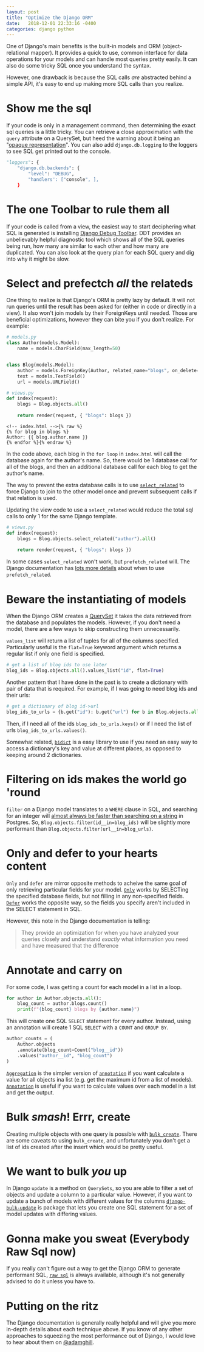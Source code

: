 ```yaml
---
layout: post
title: "Optimize the Django ORM"
date:   2018-12-01 22:33:16 -0400
categories: django python
---
```

One of Django's main benefits is the built-in models and ORM (object-relational mapper). It provides a quick to use, common interface for data operations for your models and can handle most queries pretty easily. It can also do some tricky SQL once you understand the syntax.

However, one drawback is because the SQL calls _are_ abstracted behind a simple API, it's easy to end up making more SQL calls than you realize.

# Show me the sql

If your code is only in a management command, then determining the exact sql queries is a little tricky. You can retrieve a close approximation with the `query` attribute on a QuerySet, but heed the warning about it being an "[opaque representation](https://docs.djangoproject.com/en/2.1/ref/models/querysets/#django.db.models.query.QuerySet)". You can also add `django.db.logging` to the loggers to see SQL get printed out to the console.

```python
"loggers": {
    "django.db.backends": {
        "level": "DEBUG",
        "handlers': ["console", ],
    }
```

# The one Toolbar to rule them all

If your code is called from a view, the easiest way to start deciphering what SQL is generated is installing [Django Debug Toolbar](https://django-debug-toolbar.readthedocs.io/en/latest/). DDT provides an unbelievably helpful diagnostic tool which shows all of the SQL queries being run, how many are similar to each other and how many are duplicated. You can also look at the query plan for each SQL query and dig into why it might be slow.

# Select and prefectch _all_ the relateds

One thing to realize is that Django's ORM is pretty lazy by default. It will not run queries until the result has been asked for (either in code or directly in a view). It also won't join models by their ForeignKeys until needed. Those are beneficial optimizations, however they can bite you if you don't realize. For example:

```python
# models.py
class Author(models.Model):
	name = models.CharField(max_length=50)


class Blog(models.Model):
	author = models.ForeignKey(Author, related_name="blogs", on_delete=models.PROTECT)
	text = models.TextField()
    url = models.URLField()
```

```python
# views.py
def index(request):
	blogs = Blog.objects.all()
	
	return render(request, { "blogs": blogs })
```

```django
<!-- index.html -->{% raw %}
{% for blog in blogs %}
Author: {{ blog.author.name }}
{% endfor %}{% endraw %}
```

In the code above, each blog in the `for loop` in `index.html` will call the database again for the author's name. So, there would be 1 database call for all of the blogs, and then an additional database call for each blog to get the author's name.

The way to prevent the extra database calls is to use [`select_related`](https://docs.djangoproject.com/en/2.1/ref/models/querysets/#select-related) to force Django to join to the other model once and prevent subsequent calls if that relation is used.

Updating the view code to use a `select_related` would reduce the total sql calls to only 1 for the same Django template.

```python
# views.py
def index(request):
	blogs = Blog.objects.select_related("author").all()
	
	return render(request, { "blogs": blogs })
```

In some cases `select_related` won't work, but `prefetch_related` will. The Django documentation has [lots more details](https://docs.djangoproject.com/en/2.1/ref/models/querysets/#prefetch-related) about when to use `prefetch_related`.

# Beware the instantiating of models

When the Django ORM creates a [QuerySet]() it takes the data retrieved from the database and populates the models. However, if you don't need a model, there are a few ways to skip constructing them unnecessarily.

`values_list` will return a list of tuples for all of the columns specified. Particularly useful is the `flat=True` keyword argument which returns a regular list if only one field is specified.

```python
# get a list of blog ids to use later
blog_ids = Blog.objects.all().values_list("id", flat=True)
```

Another pattern that I have done in the past is to create a dictionary with pair of data that is required. For example, if I was going to need blog ids and their urls:

```python
# get a dictionary of blog id->url
blog_ids_to_urls = {b.get("id"): b.get("url") for b in Blog.objects.all().values("id", "url")}
```

Then, if I need all of the ids `blog_ids_to_urls.keys()` or if I need the list of urls `blog_ids_to_urls.values()`.

Somewhat related, [`bidict`](https://bidict.readthedocs.io/en/master/) is a easy library to use if you need an easy way to access a dictionary's key and value at different places, as opposed to keeping around 2 dictionaries.

# Filtering on ids makes the world go 'round

`filter` on a Django model translates to a `WHERE` clause in SQL, and searching for an integer will [almost always be faster than searching on a string](https://stackoverflow.com/questions/2346920/sql-select-speed-int-vs-varchar) in Postgres. So, `Blog.objects.filter(id__in=blog_ids)` will be slightly more performant than `Blog.objects.filter(url__in=blog_urls)`.

# Only and defer to your hearts content

`Only` and `defer` are mirror opposite methods to acheive the same goal of only retrieving particular fields for your model. [`Only`](https://docs.djangoproject.com/en/2.1/ref/models/querysets/#django.db.models.query.QuerySet.only) works by SELECTing the specified database fields, but not filling in any non-specified fields. [`Defer`](https://docs.djangoproject.com/en/2.1/ref/models/querysets/#django.db.models.query.QuerySet.defer) works the opposite way, so the fields you specify aren't included in the SELECT statement in SQL.

However, this note in the Django documentation is telling:

>They provide an optimization for when you have analyzed your queries closely and understand *exactly* what information you need and have measured that the difference

# Annotate and carry on

For some code, I was getting a count for each model in a list in a loop.

```python
for author in Author.objects.all():
    blog_count = author.blogs.count()
    print(f"{blog_count} blogs by {author.name}")
```

This will create one SQL `SELECT` statement for every author. Instead, using an annotation will create 1 SQL `SELECT` with a `COUNT` and `GROUP BY`.

```python
author_counts = (
    Author.objects
    .annotate(blog_count=Count("blog__id"))
    .values("author__id", "blog_count")
)
```

[`Aggregation`](https://docs.djangoproject.com/en/2.1/topics/db/aggregation/) is the simpler version of [`annotation`](https://docs.djangoproject.com/en/2.1/ref/models/querysets/#django.db.models.query.QuerySet.annotate) if you want calculate a value for all objects ina list (e.g. get the maximum id from a list of models). [`Annotation`](https://docs.djangoproject.com/en/2.1/ref/models/querysets/#django.db.models.query.QuerySet.annotate) is useful if you want to calculate values over each model in a list and get the output.

# Bulk _smash_! Errr, create

Creating multiple objects with one query is possible with [`bulk_create`](https://docs.djangoproject.com/en/2.1/ref/models/querysets/#bulk-create). There are some caveats to using `bulk_create`, and unfortunately you don't get a list of ids created after the insert which would be pretty useful.

# We want to bulk _you_ up

In Django `update` is a method on `QuerySets`, so you are able to filter a set of objects and update a column to a particular value. However, if you want to update a bunch of models with different values for the columns [`django-bulk-update`](https://github.com/aykut/django-bulk-update) is package that lets you create one SQL statement for a set of model updates with differing values.

# Gonna make you sweat (Everybody Raw Sql now)

If you really can't figure out a way to get the Django ORM to generate performant SQL, [`raw sql`](https://docs.djangoproject.com/en/2.1/ref/models/expressions/#django.db.models.expressions.RawSQL) is always available, although it's not generally advised to do it unless you have to.

# Putting on the ritz

The Django documentation is generally really helpful and will give you more in-depth details about each technique above. If you know of any other approaches to squeezing the most performance out of Django, I would love to hear about them on [@adamghill](https://twitter.com/adamghill).
